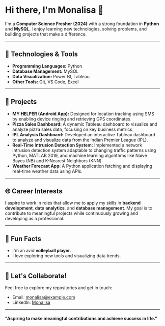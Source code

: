 # Hi there, I'm Monalisa 👋

I'm a **Computer Science Fresher (2024)** with a strong foundation in **Python** and **MySQL**. I enjoy learning new technologies, solving problems, and building projects that make a difference.

---

## 🔧 Technologies & Tools

- **Programming Languages:** Python
- **Database Management:** MySQL
- **Data Visualization:** Power BI, Tableau
- **Other Tools:** Git, VS Code, Excel

---

## 🔄 Projects

- **MY HELPER (Android App):** Designed for location tracking using SMS by enabling device ringing and retrieving GPS coordinates.
- **Pizza Sales Dashboard:** A dynamic Tableau dashboard to visualize and analyze pizza sales data, focusing on key business metrics.
- **IPL Analysis Dashboard:** Developed an interactive Tableau dashboard to analyze and visualize data from the Indian Premier League (IPL).
- **Real-Time Intrusion Detection System:** Implemented a network intrusion detection system adaptable to changing traffic patterns using Python, MATLAB 2019, and machine learning algorithms like Naive Bayes (NB) and K-Nearest Neighbors (KNN).
- **Weather Forecast App:** A Python application fetching and displaying real-time weather data using APIs.

---

## 🌐 Career Interests

I aspire to work in roles that allow me to apply my skills in **backend development**, **data analytics**, and **database management**. My goal is to contribute to meaningful projects while continuously growing and developing as a professional.

---

## 🌈 Fun Facts

- I'm an avid **volleyball player**.
- I love exploring new tools and visualizing data trends.

---

## 🔧 Let's Collaborate!

Feel free to explore my repositories and get in touch:

- Email: [monalisa@example.com](mailto:monalisa@example.com)
- LinkedIn: [Monalisa](https://www.linkedin.com/in/monalisa)

---

#### "Aspiring to make meaningful contributions and achieve success in life."


